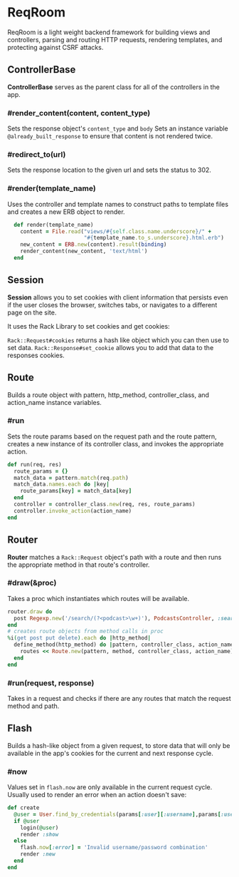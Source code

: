 # ReqRoom

ReqRoom is a light weight backend framework for building views and controllers, parsing and routing HTTP requests, rendering templates, and protecting against CSRF attacks.

## ControllerBase

**ControllerBase** serves as the parent class for all of the controllers in the app.

### #render_content(content, content_type)
Sets the response object's `content_type` and `body`
Sets an instance variable `@already_built_response` to ensure that content is not rendered twice.

### #redirect_to(url)
Sets the response location to the given url and sets the status to 302.

### #render(template_name)
Uses the controller and template names to construct paths to template files and creates a new ERB object to render.

```ruby
  def render(template_name)
    content = File.read("views/#{self.class.name.underscore}/" +
                        "#{template_name.to_s.underscore}.html.erb")
    new_content = ERB.new(content).result(binding)
    render_content(new_content, 'text/html')
  end
```
## Session

**Session** allows you to set cookies with client information that persists even if the user closes the browser, switches tabs, or navigates to a different page on the site.

It uses the Rack Library to set cookies  and get cookies:

`Rack::Request#cookies` returns a hash like object which you can then use to set data.
`Rack::Response#set_cookie` allows you to add that data to the responses cookies.

## Route
Builds a route object with pattern, http_method, controller_class, and action_name instance variables.

### #run
Sets the route params based on the request path and the route pattern, creates a new instance of its controller class, and invokes the appropriate action.

```ruby
def run(req, res)
  route_params = {}
  match_data = pattern.match(req.path)
  match_data.names.each do |key|
    route_params[key] = match_data[key]
  end
  controller = controller_class.new(req, res, route_params)
  controller.invoke_action(action_name)
end
```
## Router

**Router** matches a `Rack::Request` object's path with a route and then runs the appropriate method in that route's controller.

### #draw(&proc)
Takes a proc which instantiates which routes will be available.

```ruby
router.draw do
  post Regexp.new('/search/(?<podcast>\w+)'), PodcastsController, :search
end
# creates route objects from method calls in proc
%i(get post put delete).each do |http_method|
  define_method(http_method) do |pattern, controller_class, action_name|
    routes << Route.new(pattern, method, controller_class, action_name)
  end
end
```

### #run(request, response)
Takes in a request and checks if there are any routes that match the request method and path.


## Flash
Builds a hash-like object from a given request, to store data that will only be available in the app's cookies for the current and next response cycle.

### #now
Values set in `flash.now` are only available in the current request cycle. Usually used to render an error when an action doesn't save:

```ruby
def create
  @user = User.find_by_credentials(params[:user][:username],params[:user][:password])
  if @user
    login(@user)
    render :show
  else
    flash.now[:error] = 'Invalid username/password combination'
    render :new
  end
end
```
